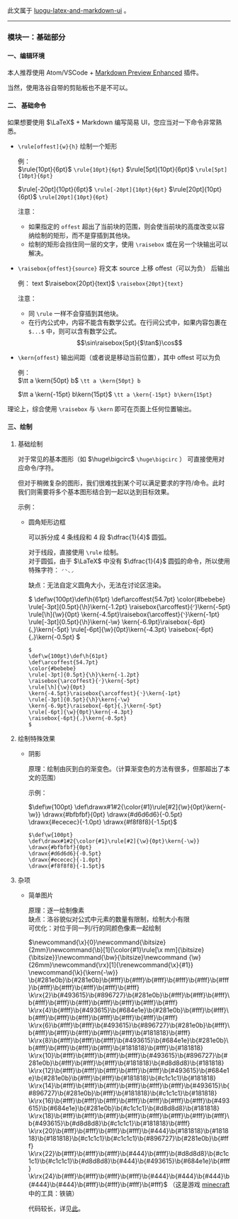 此文属于 [luogu-latex-and-markdown-ui](https://www.luogu.com.cn/paste/xdfqclyv) 。

---

### 模块一：基础部分

#### 一、编辑环境

  本人推荐使用 Atom/VSCode + [Markdown Preview Enhanced](https://shd101wyy.github.io/markdown-preview-enhanced/#/zh-cn/) 插件。

  当然，使用洛谷自带的剪贴板也不是不可以。

#### 二、 基础命令
  如果想要使用 $\LaTeX$ + Markdown 编写简易 UI，您应当对一下命令非常熟悉。
  - `\rule[offest]{w}{h}` 绘制一个矩形

    例：\
    $\rule{10pt}{6pt}$ `\rule{10pt}{6pt}`
    $\rule[5pt]{10pt}{6pt}$ `\rule[5pt]{10pt}{6pt}`

    $\rule[-20pt]{10pt}{6pt}$ `\rule[-20pt]{10pt}{6pt}`
    $\rule[20pt]{10pt}{6pt}$ `\rule[20pt]{10pt}{6pt}`
  
    注意：
    - 如果指定的 `offest` 超出了当前块的范围，则会使当前块的高度改变以容纳绘制的矩形，而不是穿插到其他块。
    - 绘制的矩形会挡住同一层的文字，使用 `\raisebox` 或在另一个块输出可以解决。
  
  - `\raisebox{offest}{source}` 将文本 source 上移 offest（可以为负） 后输出
  
    例：
    text $\raisebox{20pt}{text}$ `\raisebox{20pt}{text}`
  
    注意：
    - 同 `\rule` 一样不会穿插到其他块。
    - 在行内公式中，内容不能含有数学公式。在行间公式中，如果内容包裹在 `$...$` 中，则可以含有数学公式。
    $$\sin\raisebox{5pt}{$\tan$}\cos$$
  
  - `\kern{offest}` 输出间距（或者说是移动当前位置），其中 offest 可以为负
    
    例：\
    $\tt a \kern{50pt} b$ `\tt a \kern{50pt} b`
    
    $\tt a \kern{-15pt} b\kern{15pt}$ `\tt a \kern{-15pt} b\kern{15pt}`
    
  理论上，综合使用 `\raisebox` 与 `\kern` 即可在页面上任何位置输出。
  
#### 三、绘制

1. 基础绘制

    对于常见的基本图形（如 $\huge\bigcirc$ `\huge\bigcirc` ）
    可直接使用对应命令/字符。

    但对于稍微复杂的图形，我们很难找到某个可以满足要求的字符/命令。此时我们则需要将多个基本图形结合到一起以达到目标效果。

    示例：

    - 圆角矩形边框

      可以拆分成 4 条线段和 4 段 $\dfrac{1}{4}$ 圆弧。

      对于线段，直接使用 `\rule` 绘制。\
      对于圆弧，由于 $\LaTeX$ 中没有 $\dfrac{1}{4}$ 圆弧的命令，所以使用特殊字符： `◜◝◟◞` 

      缺点：无法自定义圆角大小，无法在讨论区渲染。

      $
      \def\w{100pt}\def\h{61pt}
      \def\arcoffest{54.7pt}
      \color{#bebebe}
      \rule[-3pt]{0.5pt}{\h}\kern{-1.2pt}
      \raisebox{\arcoffest}{◜}\kern{-5pt}
      \rule[\h]{\w}{0pt}
      \kern{-4.5pt}\raisebox{\arcoffest}{◝}\kern{-1pt}
      \rule[-3pt]{0.5pt}{\h}\kern{-\w}
      \kern{-6.9pt}\raisebox{-6pt}{◟}\kern{-5pt}
      \rule[-6pt]{\w}{0pt}\kern{-4.3pt}
      \raisebox{-6pt}{◞}\kern{-0.5pt}
      $

      ```
      $
      \def\w{100pt}\def\h{61pt}
      \def\arcoffest{54.7pt}
      \color{#bebebe}
      \rule[-3pt]{0.5pt}{\h}\kern{-1.2pt}
      \raisebox{\arcoffest}{◜}\kern{-5pt}
      \rule[\h]{\w}{0pt}
      \kern{-4.5pt}\raisebox{\arcoffest}{◝}\kern{-1pt}
      \rule[-3pt]{0.5pt}{\h}\kern{-\w}
      \kern{-6.9pt}\raisebox{-6pt}{◟}\kern{-5pt}
      \rule[-6pt]{\w}{0pt}\kern{-4.3pt}
      \raisebox{-6pt}{◞}\kern{-0.5pt}
      $
      ```
      
2. 绘制特殊效果
  
    - 阴影
      
      原理：绘制由灰到白的渐变色。（计算渐变色的方法有很多，但那超出了本文的范围）
        
      示例：
  
      $\def\w{100pt}
      \def\drawx#1#2{\color{#1}\rule[#2]{\w}{0pt}\kern{-\w}}
      \drawx{#bfbfbf}{0pt}
      \drawx{#d6d6d6}{-0.5pt}
      \drawx{#ececec}{-1.0pt}
      \drawx{#f8f8f8}{-1.5pt}$
    
      ```
      $\def\w{100pt}
      \def\drawx#1#2{\color{#1}\rule[#2]{\w}{0pt}\kern{-\w}}
      \drawx{#bfbfbf}{0pt}
      \drawx{#d6d6d6}{-0.5pt}
      \drawx{#ececec}{-1.0pt}
      \drawx{#f8f8f8}{-1.5pt}$
      ```
      
3. 杂项
  
    - 简单图片

      原理：逐一绘制像素\
      缺点：洛谷貌似对公式中元素的数量有限制，绘制大小有限\
      可优化：对位于同一列/行的同颜色像素一起绘制

      $\newcommand{\x}{0}\newcommand{\bitsize}{2mm}\newcommand{\b}[1]{\color{#1}\rule[\x mm]{\bitsize}{\bitsize}}\newcommand{\bw}{\bitsize}\newcommand {\w}{26mm}\newcommand{\rx}[1]{\renewcommand{\x}{#1}}
      \newcommand{\k}{\kern{-\w}}
      \b{#281e0b}\b{#281e0b}\b{#fff}\b{#fff}\b{#fff}\b{#fff}\b{#fff}\b{#fff}\b{#fff}\b{#fff}\b{#fff}\b{#fff}\b{#fff}
      \k\rx{2}\b{#493615}\b{#896727}\b{#281e0b}\b{#fff}\b{#fff}\b{#fff}\b{#fff}\b{#fff}\b{#fff}\b{#fff}\b{#fff}\b{#fff}\b{#fff}
      \k\rx{4}\b{#fff}\b{#493615}\b{#684e1e}\b{#281e0b}\b{#fff}\b{#fff}\b{#fff}\b{#fff}\b{#fff}\b{#fff}\b{#fff}\b{#fff}\b{#fff}
      \k\rx{6}\b{#fff}\b{#fff}\b{#493615}\b{#896727}\b{#281e0b}\b{#fff}\b{#fff}\b{#fff}\b{#fff}\b{#fff}\b{#fff}\b{#181818}\b{#fff}
      \k\rx{8}\b{#fff}\b{#fff}\b{#fff}\b{#493615}\b{#684e1e}\b{#281e0b}\b{#fff}\b{#fff}\b{#fff}\b{#fff}\b{#181818}\b{#fff}\b{#181818}
      \k\rx{10}\b{#fff}\b{#fff}\b{#fff}\b{#fff}\b{#493615}\b{#896727}\b{#281e0b}\b{#fff}\b{#fff}\b{#fff}\b{#181818}\b{#d8d8d8}\b{#181818}
      \k\rx{12}\b{#fff}\b{#fff}\b{#fff}\b{#fff}\b{#fff}\b{#493615}\b{#684e1e}\b{#281e0b}\b{#fff}\b{#fff}\b{#181818}\b{#c1c1c1}\b{#181818}
      \k\rx{14}\b{#fff}\b{#fff}\b{#fff}\b{#fff}\b{#fff}\b{#fff}\b{#493615}\b{#896727}\b{#281e0b}\b{#fff}\b{#181818}\b{#c1c1c1}\b{#181818}
      \k\rx{16}\b{#fff}\b{#fff}\b{#fff}\b{#fff}\b{#fff}\b{#fff}\b{#fff}\b{#493615}\b{#684e1e}\b{#281e0b}\b{#c1c1c1}\b{#d8d8d8}\b{#181818}
      \k\rx{18}\b{#fff}\b{#fff}\b{#fff}\b{#fff}\b{#fff}\b{#fff}\b{#fff}\b{#fff}\b{#493615}\b{#d8d8d8}\b{#c1c1c1}\b{#181818}\b{#fff}
      \k\rx{20}\b{#fff}\b{#fff}\b{#fff}\b{#fff}\b{#444}\b{#181818}\b{#181818}\b{#181818}\b{#c1c1c1}\b{#c1c1c1}\b{#896727}\b{#281e0b}\b{#fff}
      \k\rx{22}\b{#fff}\b{#fff}\b{#fff}\b{#444}\b{#fff}\b{#d8d8d8}\b{#c1c1c1}\b{#c1c1c1}\b{#d8d8d8}\b{#444}\b{#493615}\b{#684e1e}\b{#fff}
      \k\rx{24}\b{#fff}\b{#fff}\b{#fff}\b{#fff}\b{#444}\b{#444}\b{#444}\b{#444}\b{#444}\b{#fff}\b{#fff}\b{#fff}\b{#fff}$
      （这是游戏 [minecraft](https://www.minecraft.net) 中的工具：铁镐）

      代码较长，详见[此](https://www.luogu.com.cn/paste/ge525sta)。